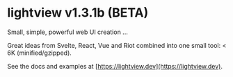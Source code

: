 # lightview v1.3.1b (BETA)

Small, simple, powerful web UI creation ... 

Great ideas from Svelte, React, Vue and Riot combined into one small tool: < 6K (minified/gzipped).

See the docs and examples at [https://lightview.dev](https://lightview.dev).

